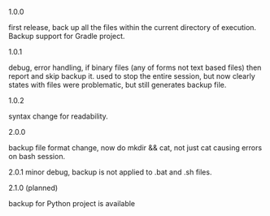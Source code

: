 1.0.0

first release, back up all the files within the current directory of execution.
Backup support for Gradle project.


1.0.1

debug, error handling, if binary files (any of forms not text based files) then report and skip backup it.
used to stop the entire session, but now clearly states with files were problematic, but still generates backup file.




1.0.2

syntax change for readability.


2.0.0

backup file format change, now do mkdir && cat, not just cat causing errors on bash session.

2.0.1
minor debug, backup is not applied to .bat and .sh files.

2.1.0 (planned)


backup for Python project is available